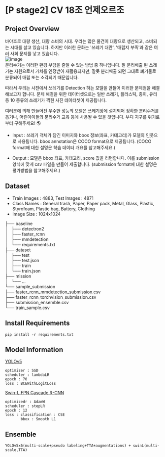# [P stage2] CV 18조 언제오르조

## Project Overview
바야흐로 대량 생산, 대량 소비의 시대. 우리는 많은 물건이 대량으로 생산되고, 소비되는 시대를 살고 있습니다. 하지만 이러한 문화는 '쓰레기 대란', '매립지 부족'과 같은 여러 사회 문제를 낳고 있습니다.  
![image](https://user-images.githubusercontent.com/63439911/162978954-2fe259ac-a365-444b-b4d1-9444eba09df7.png)  
분리수거는 이러한 환경 부담을 줄일 수 있는 방법 중 하나입니다. 잘 분리배출 된 쓰레기는 자원으로서 가치를 인정받아 재활용되지만, 잘못 분리배출 되면 그대로 폐기물로 분류되어 매립 또는 소각되기 때문입니다.

따라서 우리는 사진에서 쓰레기를 Detection 하는 모델을 만들어 이러한 문제점을 해결해보고자 합니다. 문제 해결을 위한 데이터셋으로는 일반 쓰레기, 플라스틱, 종이, 유리 등 10 종류의 쓰레기가 찍힌 사진 데이터셋이 제공됩니다.

여러분에 의해 만들어진 우수한 성능의 모델은 쓰레기장에 설치되어 정확한 분리수거를 돕거나, 어린아이들의 분리수거 교육 등에 사용될 수 있을 것입니다. 부디 지구를 위기로부터 구해주세요! 🌎

- Input : 쓰레기 객체가 담긴 이미지와 bbox 정보(좌표, 카테고리)가 모델의 인풋으로 사용됩니다. bbox annotation은 COCO format으로 제공됩니다. (COCO format에 대한 설명은 학습 데이터 개요를 참고해주세요.)

- Output : 모델은 bbox 좌표, 카테고리, score 값을 리턴합니다. 이를 submission 양식에 맞게 csv 파일을 만들어 제출합니다. (submission format에 대한 설명은 평가방법을 참고해주세요.)

## Dataset
- Train Images : 4883, Test Images : 4871
- Class Names : General trash, Paper, Paper pack, Metal, Glass, Plastic, Styrofoam, Plastic bag, Battery, Clothing
- Image Size : 1024x1024
  
├── baseline  
│   ├── detectron2  
│   ├── faster_rcnn  
│   ├── mmdetection  
│   └── requirements.txt  
├── dataset  
│   ├── test  
│   ├── test.json  
│   ├── train  
│   └── train.json  
├── mission  
│   └── ...  
└── sample_submission  
    ├── faster_rcnn_mmdetection_submission.csv  
    ├── faster_rcnn_torchvision_submission.csv  
    ├── submission_ensemble.csv  
    └── train_sample.csv  

## Install Requirements
```
pip install -r requirements.txt
```  
## Model Information

[YOLOv5](yolov5)
```
optimizer : SGD
scheduler : lambdaLR
epoch : 70
loss : BCEWithLogitLoss
```

[Swin-L FPN Cascade R-CNN](Mmdetection/Swin_L)
```
optimizedr : AdamW
scheduler : stepLR
epoch : 12
loss : classification : CSE
       bbox : Smooth L1
```

## Ensemble
```
YOLOv5x6(multi-scale+pseudo labeling+TTA+augmentations) + swinL(multi-scale,TTA) 
```

